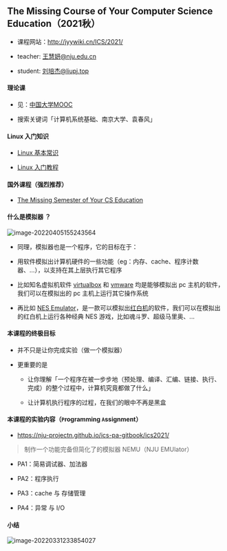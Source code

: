 ## The Missing Course of Your Computer Science Education（2021秋）

- 课程网站：http://jyywiki.cn/ICS/2021/

- teacher: 王慧妍@nju.edu.cn

- student: 刘培杰@liupj.top

#### 理论课

- 见：[中国大学MOOC](https://www.icourse163.org/)

- 搜索关键词「计算机系统基础、南京大学、袁春风」

#### Linux 入门知识

- [Linux 基本常识](https://linux.cn/article-6160-1.html)

- [Linux 入门教程](https://nju-projectn.github.io/ics-pa-gitbook/ics2021/linux.html)

#### 国外课程（强烈推荐）

- [The Missing Semester of Your CS Education](https://missing.csail.mit.edu/)

#### 什么是模拟器 ？

![image-20220405155243564](https://aliyun-oss-lpj.oss-cn-qingdao.aliyuncs.com/images/by-picgo/image-20220405155243564.png)

- 同理，模拟器也是一个程序，它的目标在于：

- 用软件模拟出计算机硬件的一些功能（eg：内存、cache、程序计数器、...），以支持在其上层执行其它程序

- 比如知名虚拟机软件 [virtualbox](https://www.virtualbox.org/) 和 [vmware](https://www.vmware.com/) 均是能够模拟出 pc 主机的软件，我们可以在模拟出的 pc 主机上运行其它操作系统

- 再比如 [NES Emulator](https://www.emulator-zone.com/doc.php/nes/)，是一款可以模拟出[红白机](https://baike.baidu.com/item/%E7%BA%A2%E7%99%BD%E6%9C%BA/4443886)的软件，我们可以在模拟出的红白机上运行各种经典 NES 游戏，比如魂斗罗、超级马里奥、...

#### 本课程的终极目标

- 并不只是让你完成实验（做一个模拟器）

- 更重要的是

  - 让你理解「一个程序在被一步步地（预处理、编译、汇编、链接、执行、完成）的整个过程中，计算机究竟都做了什么」

  - 让计算机执行程序的过程，在我们的眼中不再是黑盒

#### 本课程的实验内容（`P`rogramming `A`ssignment）

- https://nju-projectn.github.io/ics-pa-gitbook/ics2021/

> 制作一个功能完备但简化了的模拟器 NEMU（NJU EMUlator）

- PA1：简易调试器、加法器

- PA2：程序执行

- PA3：cache 与 存储管理

- PA4：异常 与 I/O

#### 小结

![image-20220331233854027](https://aliyun-oss-lpj.oss-cn-qingdao.aliyuncs.com/images/by-picgo/image-20220331233854027.png)

